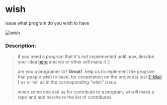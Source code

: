 # wish
issue what program do you wish to have

![wish](https://s4.uupload.ir/files/wish_xl7.jpg)

### Description:
>
> if you need a program that it's not implemented until now, decribe your idea [here](https://github.com/DistroTEAM/wish/issues/new) and we or other will make it (:
>
> are you a programer to? __Great!__. help us to implement the program that peaple wish to have. for cooperation on the project(s) just [E-Mail](https://mail.google.com/mail/u/0/#inbox?compose=new)
) us or tell us in the corresponding "wish" issue.
>
> when some one ask us for contribute to a program, wi will make a repo and add he/she to the list of contributes.
